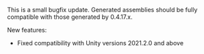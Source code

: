 This is a small bugfix update. Generated assemblies should be fully compatible with those generated by 0.4.17.x.  
  
New features:
 * Fixed compatibility with Unity versions 2021.2.0 and above 
 